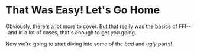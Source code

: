 # That Was Easy! Let's Go Home

Obviously, there's a lot more to cover. But that really was the basics of FFI---and in a lot
of cases, that's enough to get you going.

Now we're going to start diving into some of the *bad* and *ugly* parts!